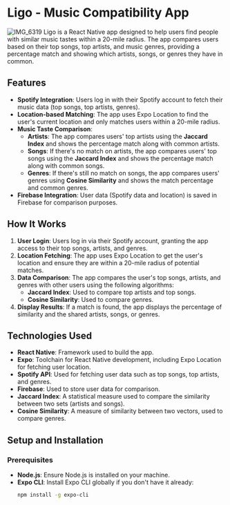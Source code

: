 # Ligo - Music Compatibility App

![IMG_6319](https://github.com/user-attachments/assets/645d6f58-0801-44fd-bfab-d159199d4cfa)
Ligo is a React Native app designed to help users find people with similar music tastes within a 20-mile radius. The app compares users based on their top songs, top artists, and music genres, providing a percentage match and showing which artists, songs, or genres they have in common.


## Features
- **Spotify Integration**: Users log in with their Spotify account to fetch their music data (top songs, top artists, genres).
- **Location-based Matching**: The app uses Expo Location to find the user's current location and only matches users within a 20-mile radius.
- **Music Taste Comparison**:
  - **Artists**: The app compares users' top artists using the **Jaccard Index** and shows the percentage match along with common artists.
  - **Songs**: If there's no match on artists, the app compares users' top songs using the **Jaccard Index** and shows the percentage match along with common songs.
  - **Genres**: If there's still no match on songs, the app compares users' genres using **Cosine Similarity** and shows the match percentage and common genres.
- **Firebase Integration**: User data (Spotify data and location) is saved in Firebase for comparison purposes.

## How It Works
1. **User Login**: Users log in via their Spotify account, granting the app access to their top songs, artists, and genres.
2. **Location Fetching**: The app uses Expo Location to get the user's location and ensure they are within a 20-mile radius of potential matches.
3. **Data Comparison**: The app compares the user's top songs, artists, and genres with other users using the following algorithms:
   - **Jaccard Index**: Used to compare top artists and top songs.
   - **Cosine Similarity**: Used to compare genres.
4. **Display Results**: If a match is found, the app displays the percentage of similarity and the shared artists, songs, or genres.

## Technologies Used
- **React Native**: Framework used to build the app.
- **Expo**: Toolchain for React Native development, including Expo Location for fetching user location.
- **Spotify API**: Used for fetching user data such as top songs, top artists, and genres.
- **Firebase**: Used to store user data for comparison.
- **Jaccard Index**: A statistical measure used to compare the similarity between two sets (artists and songs).
- **Cosine Similarity**: A measure of similarity between two vectors, used to compare genres.

## Setup and Installation

### Prerequisites
- **Node.js**: Ensure Node.js is installed on your machine.
- **Expo CLI**: Install Expo CLI globally if you don't have it already:
  ```bash
  npm install -g expo-cli
